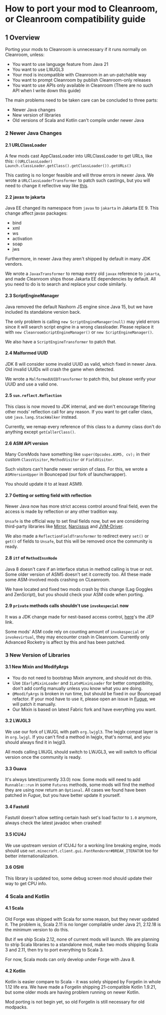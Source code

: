 # How to port your mod to Cleanroom, or Cleanroom compatibility guide
## 1 Overview
Porting your mods to Cleanroom is unnecessary if it runs normally on Cleanroom, unless:
- You want to use language feature from Java 21
- You want to use LWJGL3
- Your mod is incompatible with Cleanroom in an un-patchable way
- You want to prompt Cleanroom by publish Cleanroom-only releases
- You want to use APIs only available in Cleanroom (There are no such API when I write down this guide)

The main problems need to be taken care can be concluded to three parts: 
- Newer Java changes
- New version of libraries
- Old versions of Scala and Kotlin can't compile under newer Java
### 2 Newer Java Changes
#### 2.1 URLClassLoader
A few mods cast AppClassLoader into URLClassLoader to get URLs, 
like this: `((URLClassLoader) Launch.classLoader.getClass().getClassLoader()).getURLs()`

This casting is no longer feasible and will throw errors in newer Java. We wrote a `URLClassLoaderTransformer` to patch such castings, but you will need to change it reflective way like [this](https://github.com/CleanroomMC/Cleanroom/blob/cf59ba1080dc2bf7eb3f60e4ae5cff82639cb042/src/main/java/net/minecraftforge/fml/relauncher/CoreModManager.java#L459).
#### 2.2 javax to jakarta
Java EE changed its namespace from `javax` to `jakarta` in Jakarta EE 9. This change affect javax packages:
- bind
- xml
- ws
- activation
- soap
- jws

Furthermore, in newer Java they aren't shipped by default in many JDK vendors.

We wrote a `JavaxTransformer` to remap every old `javax` reference to `jakarta`, and made Cleanroom ships those Jakarta EE dependencies by default. All you need to do is to search and replace your code similarly.
#### 2.3 ScriptEngineManager
Java removed the default Nashorn JS engine since Java 15, but we have included its standalone version back.

The only problem is calling `new ScriptEngineManager(null)` may yield errors since it will search script engine in a wrong classloader. Please replace it with `new CleanroomScriptEngineManager()` or `new ScriptEngineManager()`.

We also have a `ScriptEngineTransformer` to patch that.
#### 2.4 Malformed UUID
JDK 8 will consider some invalid UUID as valid, which fixed in newer Java. Old invalid UUIDs will crash the game when detected.

We wrote a `MalformedUUIDTransformer` to patch this, but please verify your UUID and use a valid one.
#### 2.5 `sun.reflect.Reflection`
This class is now moved to JDK internal, and we don't encourage filtering other mods' reflection call for any reason. If you want to get caller class, use `java.lang.StackWalker` instead.

Currently, we remap every reference of this class to a dummy class don't do anything except `getCallerClass()`.
#### 2.6 ASM API version
Many CoreMods have something like `super(Opcodes.ASM5, cv);` in their custom `ClassVisitor`, `MethodVisitor` or `FieldVisitor`.

Such visitors can't handle newer version of class. For this, we wrote a `ASMVersionUpper` in Bouncepad (our fork of launchwrapper).

You should update it to at least ASM9.
#### 2.7 Getting or setting field with reflection
Newer Java now has more strict access control around final field, even the access is made by reflection or any other tradition way.

`Unsafe` is the official way to set final fields now, but we are considering third-party libraries like [Mirror](https://github.com/Moderocky/Mirror), [Narcissus](https://github.com/toolfactory/narcissus) and [JVM-Driver](https://github.com/toolfactory/jvm-driver).

We also made a `ReflectionFieldTransformer` to redirect every `set()` or `get()` of fields to `Unsafe`, but this will be removed once the community is ready.
#### 2.8 `itf` of `MethodInsnNode`
Java 8 doesn't care if an interface status in method calling is true or not. Some older version of ASM5 doesn't set it correctly too. All these made some ASM-involved mods crashing on CLeanroom.

We have located and fixed two mods crash by this change (Lag Goggles and ZenScript), but you should check your ASM code when porting.
#### 2.9 `private` methods calls shouldn't use `invokespecial` now
It was a JDK change made for nest-based access control, [here](https://openjdk.org/jeps/181)'s the JEP link. 

Some mods' ASM code rely on counting amount of `invokespecial` or `invokevirtual`, they may encounter crash in Cleanroom. Currently only Advanced Rocketry is affect by this and has been patched.
### 3 New Version of Libraries
#### 3.1 New Mixin and ModifyArgs
- You do not need to bootstrap Mixin anymore, and should not do this.
- Use `IEarlyMixinLoader` and `ILateMixinLoader` for better compatibility, don't add config manually unless you know what you are doing.
- `@MoodifyArgs` is broken in run time, but should be fixed in our Bouncepad refactor. If your mod have to use it, please open an issue in [Fugue](https://github.com/CleanroomMC/Fugue), we will patch it manually.
- Our Mixin is based on latest Fabric fork and have everything you want.
#### 3.2 LWJGL3
We use our fork of LWJGL with path `org.lwjgl3`. The lwjglx compat layer is in `org.lwjgl`. If you can't find a method in lwjglx, that's normal, and you should always find it in lwjgl3.

All mods calling LWJGL should switch to LWJGL3, we will switch to official version once the community is ready. 
#### 3.3 Guava
It's always latest(currently 33.0) now. Some mods will need to add `Runnable::run` in some `Futures` methods, some mods will find the method they are using now return an `Optional`. All cases we found have been patched in *Fugue*, but you have better update it yourself.
#### 3.4 Fastutil
Fastutil doesn't allow setting certain hash set's load factor to `1.0` anymore, always check the latest javadoc when crashed!
#### 3.5 ICU4J
We use upstream version of ICU4J for a working line breaking engine, mods should use `net.minecraft.client.gui.FontRenderer#BREAK_ITERATOR` too for better internationalization.
#### 3.6 OSHI
This library is updated too, some debug screen mod should update their way to get CPU info.
### 4 Scala and Kotlin
#### 4.1 Scala
Old Forge was shipped with Scala for some reason, but they never updated it. The problem is, Scala 2.11 is no longer compilable under Java 21, 2.12.18 is the minimum version to do this.

But if we ship Scala 2.12, none of current mods will launch. We are planning to strip Scala libraries to a standalone mod, make two mods shipping Scala 3 and 2.11, then try to port everything to Scala 3.

For now, Scala mods can only develop under Forge with Java 8.
#### 4.2 Kotlin
Kotlin is easier compare to Scala - it was solely shipped by Forgelin in whole 1.12 life era. We have made a Forgelin shipping 21-compatible Kotlin 1.9.21, but some older mods are having problem running on newer Kotlin.

Mod porting is not begin yet, so old Forgelin is still necessary for old modpacks.

